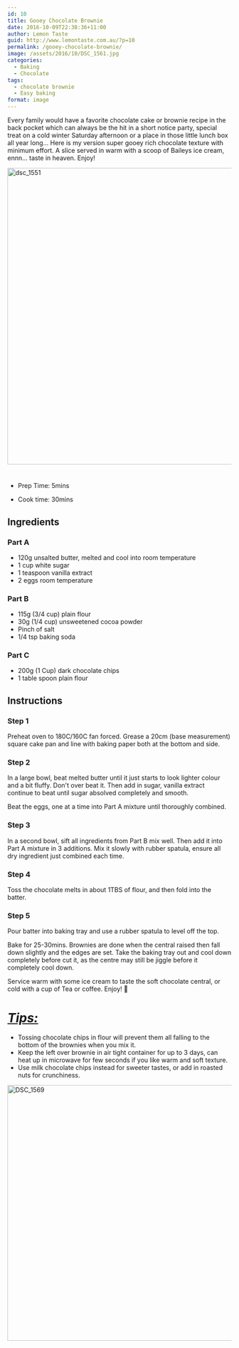 ```yaml
---
id: 10
title: Gooey Chocolate Brownie
date: 2016-10-09T22:38:36+11:00
author: Lemon Taste
guid: http://www.lemontaste.com.au/?p=10
permalink: /gooey-chocolate-brownie/
image: /assets/2016/10/DSC_1561.jpg
categories:
  - Baking
  - Chocolate
tags:
  - chocolate brownie
  - Easy baking
format: image
---
```

<p style="text-align: left;">
  Every family would have a favorite chocolate cake or brownie recipe in the back pocket which can always be the hit in a short notice party, special treat on a cold winter Saturday afternoon or a place in those little lunch box all year long... Here is my version super gooey rich chocolate texture with minimum effort. A slice served in warm with a scoop of Baileys ice cream, ennn... taste in heaven. Enjoy!
</p>

<img loading="lazy" class="aligncenter wp-image-16 size-large" src="http://www.lemontaste.com.au/assets/2016/10/DSC_1551-1024x683.jpg" alt="dsc_1551" width="1000" height="667" srcset="http://www.lemontaste.com.au/assets/2016/10/DSC_1551-1024x683.jpg 1024w, http://www.lemontaste.com.au/assets/2016/10/DSC_1551-300x200.jpg 300w, http://www.lemontaste.com.au/assets/2016/10/DSC_1551-768x512.jpg 768w, http://www.lemontaste.com.au/assets/2016/10/DSC_1551-960x640.jpg 960w, http://www.lemontaste.com.au/assets/2016/10/DSC_1551-450x300.jpg 450w" sizes="(max-width: 1000px) 100vw, 1000px" /> 

# <!--more-->

* Prep Time: 5mins

* Cook time: 30mins

## Ingredients

### Part A

* 120g unsalted butter, melted and cool into room temperature
* 1 cup white sugar
* 1 teaspoon vanilla extract
* 2 eggs room temperature

### Part B

* 115g (3/4 cup) plain flour
* 30g (1/4 cup) unsweetened cocoa powder
* Pinch of salt
* 1/4 tsp baking soda

### Part C

* 200g (1 Cup) dark chocolate chips
* 1 table spoon plain flour

## Instructions

### Step 1

Preheat oven to 180C/160C fan forced. Grease a 20cm (base measurement) square cake pan and line with baking paper both at the bottom and side.

### Step 2

In a large bowl, beat melted butter until it just starts to look lighter colour and a bit fluffy. Don't over beat it. Then add in sugar, vanilla extract continue to beat until sugar absolved completely and smooth.

Beat the eggs, one at a time into Part A mixture until thoroughly combined.

### Step 3

In a second bowl, sift all ingredients from Part B mix well. Then add it into Part A mixture in 3 additions. Mix it slowly with rubber spatula, ensure all dry ingredient just combined each time.

### Step 4

Toss the chocolate melts in about 1TBS of flour, and then fold into the batter.

### Step 5

Pour batter into baking tray and use a rubber spatula to level off the top.

Bake for 25-30mins. Brownies are done when the central raised then fall down slightly and the edges are set. Take the baking tray out and cool down completely before cut it, as the centre may still be jiggle before it completely cool down.

Service warm with some ice cream to taste the soft chocolate central, or cold with a cup of Tea or coffee. Enjoy! 🙂

# _<span style="text-decoration: underline;">Tips:</span>_

* Tossing chocolate chips in flour will prevent them all falling to the bottom of the brownies when you mix it.
* Keep the left over brownie in air tight container for up to 3 days, can heat up in microwave for few seconds if you like warm and soft texture.
* Use milk chocolate chips instead for sweeter tastes, or add in roasted nuts for crunchiness.

[<img loading="lazy" style="background-image: none; padding-top: 0px; padding-left: 0px; display: inline; padding-right: 0px; border: 0px;" title="DSC_1569" src="http://www.lemontaste.com.au/assets/2016/10/DSC_1569_thumb.jpg" alt="DSC_1569" width="861" height="575" border="0" />](http://www.lemontaste.com.au/assets/2016/10/DSC_1569.jpg)